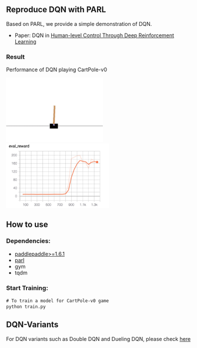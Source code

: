 ## Reproduce DQN with PARL
Based on PARL, we provide a simple demonstration of DQN.

+ Paper: DQN in [Human-level Control Through Deep Reinforcement Learning](http://www.nature.com/nature/journal/v518/n7540/full/nature14236.html)

### Result

Performance of DQN playing CartPole-v0

<p align="left">
<img src="../QuickStart/performance.gif" alt="result" height="175"/>
<img src="cartpole.jpg" alt="result" height="175"/>
</p>

## How to use
### Dependencies:
+ [paddlepaddle>=1.6.1](https://github.com/PaddlePaddle/Paddle)
+ [parl](https://github.com/PaddlePaddle/PARL)
+ gym
+ tqdm


### Start Training:
```
# To train a model for CartPole-v0 game
python train.py
```

## DQN-Variants

For DQN variants such as Double DQN and Dueling DQN, please check [here](https://github.com/PaddlePaddle/PARL/tree/develop/examples/DQN_variant)
